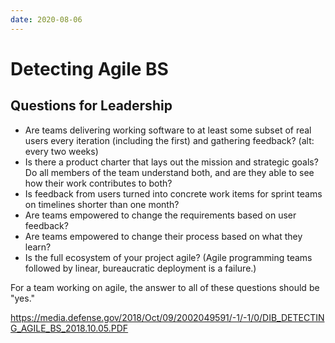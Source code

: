 ```yaml
---
date: 2020-08-06
---
```


# Detecting Agile BS

## Questions for Leadership

- Are teams delivering working software to at least some subset of real users every iteration (including the first) and gathering feedback? (alt: every two weeks)
- Is there a product charter that lays out the mission and strategic goals? Do all members of the team understand both, and are they able to see how their work contributes to both?
- Is feedback from users turned into concrete work items for sprint teams on timelines shorter than one month?
- Are teams empowered to change the requirements based on user feedback?
- Are teams empowered to change their process based on what they learn?
- Is the full ecosystem of your project agile? (Agile programming teams followed by linear, bureaucratic deployment is a failure.)

For a team working on agile, the answer to all of these questions should be "yes."

<https://media.defense.gov/2018/Oct/09/2002049591/-1/-1/0/DIB_DETECTING_AGILE_BS_2018.10.05.PDF>
